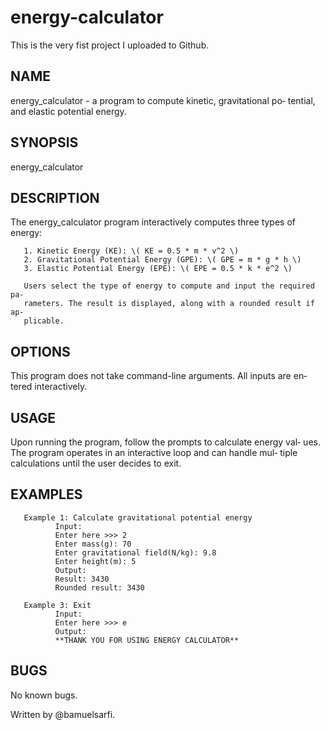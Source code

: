 <h1>energy-calculator</h1>
This is the very fist project I uploaded to Github.

<h2>NAME</h2>
       energy_calculator - a program to compute kinetic, gravitational po‐
       tential, and elastic potential energy.

<h2>SYNOPSIS</h2>
       energy_calculator

<h2>DESCRIPTION</h2>
       The energy_calculator program interactively computes three types of
       energy:

       1. Kinetic Energy (KE): \( KE = 0.5 * m * v^2 \)
       2. Gravitational Potential Energy (GPE): \( GPE = m * g * h \)
       3. Elastic Potential Energy (EPE): \( EPE = 0.5 * k * e^2 \)

       Users select the type of energy to compute and input the required pa‐
       rameters. The result is displayed, along with a rounded result if ap‐
       plicable.

<h2>OPTIONS</h2>
       This program does not take command-line arguments. All inputs are en‐
       tered interactively.

<h2>USAGE</h2>
       Upon running the program, follow the prompts to calculate energy val‐
       ues. The program operates in an interactive loop and can handle mul‐
       tiple calculations until the user decides to exit.


<h2>EXAMPLES</h2>

       Example 1: Calculate gravitational potential energy
              Input:
              Enter here >>> 2
              Enter mass(g): 70
              Enter gravitational field(N/kg): 9.8
              Enter height(m): 5
              Output:
              Result: 3430
              Rounded result: 3430

       Example 3: Exit
              Input:
              Enter here >>> e
              Output:
              **THANK YOU FOR USING ENERGY CALCULATOR**

<h2>BUGS</h2>
       No known bugs.

Written by @bamuelsarfi.

